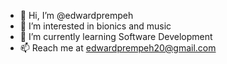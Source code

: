 - 👋 Hi, I’m @edwardprempeh
- 👀 I’m interested in bionics and music
- 🌱 I’m currently learning Software Development
- 📫 Reach me at edwardprempeh20@gmail.com
